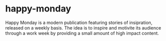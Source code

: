 # happy-monday
Happy Monday is a modern publication featuring stories of insipration, released on a weekly basis.
The idea is to inspire and motivite its audience through a work week by providing a small amount of high impact content.
